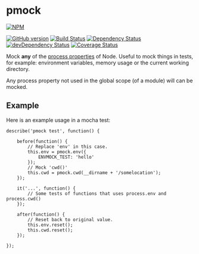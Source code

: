 # pmock 

[![NPM](https://nodei.co/npm/pmock.png)](https://nodei.co/npm/pmock/)

[![GitHub version](https://badge.fury.io/gh/arjanfrans%2Fnode-pmock.svg)](http://badge.fury.io/gh/arjanfrans%2Fnode-pmock)
[![Build Status](https://travis-ci.org/arjanfrans/node-pmock.svg?branch=master)](https://travis-ci.org/arjanfrans/node-pmock)
[![Dependency Status](https://david-dm.org/arjanfrans/node-pmock.svg)](https://david-dm.org/arjanfrans/node-pmock)
[![devDependency Status](https://david-dm.org/arjanfrans/node-pmock/dev-status.svg)](https://david-dm.org/arjanfrans/node-pmock#info=devDependencies)
[![Coverage Status](https://coveralls.io/repos/arjanfrans/node-pmock/badge.svg?branch=master&service=github)](https://coveralls.io/github/arjanfrans/node-pmock?branch=master)

Mock **any** of the [process properties](https://nodejs.org/api/process.html) of Node.
Useful to mock things in tests, for example: environment variables, memory usage or the current working directory.

Any process property not used in the global scope (of a module) will can be mocked.

## Example

Here is an example usage in a mocha test:

```Node
describe('pmock test', function() {

    before(function() {
        // Replace 'env' in this case.
        this.env = pmock.env({
            ENVMOCK_TEST: 'hello'
        });
        // Mock 'cwd()'
        this.cwd = pmock.cwd(__dirname + '/somelocation');
    });

    it('...', function() {
        // Some tests of functions that uses process.env and process.cwd()
    });

    after(function() {
        // Reset back to original value.
        this.env.reset();
        this.cwd.reset();
    });

});
```
